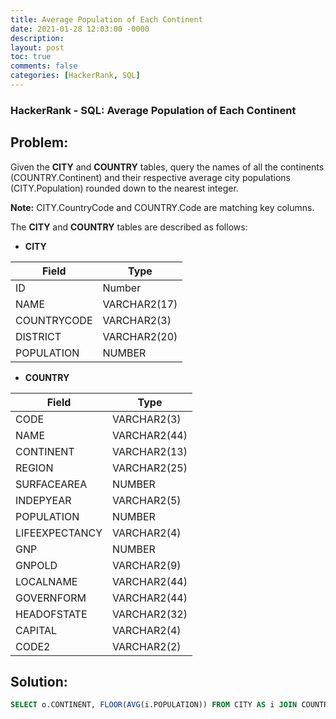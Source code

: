 ```yaml
---
title: Average Population of Each Continent
date: 2021-01-28 12:03:00 -0000
description: 
layout: post
toc: true
comments: false
categories: [HackerRank, SQL]
---
```


### HackerRank - SQL: Average Population of Each Continent
 
## Problem:

Given the **CITY** and **COUNTRY** tables, query the names of all the continents (COUNTRY.Continent) and their respective average city populations (CITY.Population) rounded down to the nearest integer.

**Note:** CITY.CountryCode and COUNTRY.Code are matching key columns.

The **CITY** and **COUNTRY** tables are described as follows:

* **CITY**

| Field | Type |
| ----------- | ----------- |
| ID | Number |
| NAME | VARCHAR2(17) |
| COUNTRYCODE | VARCHAR2(3) |
| DISTRICT | VARCHAR2(20) |
| POPULATION | NUMBER |

* **COUNTRY**

| Field | Type |
| ----------- | ----------- |
| CODE | VARCHAR2(3) |
| NAME | VARCHAR2(44) |
| CONTINENT | VARCHAR2(13) |
| REGION | VARCHAR2(25) |
| SURFACEAREA | NUMBER |
| INDEPYEAR | VARCHAR2(5) |
| POPULATION | NUMBER |
| LIFEEXPECTANCY | VARCHAR2(4) |
| GNP | NUMBER |
| GNPOLD | VARCHAR2(9) |
| LOCALNAME | VARCHAR2(44) |
| GOVERNFORM | VARCHAR2(44) |
| HEADOFSTATE | VARCHAR2(32) |
| CAPITAL | VARCHAR2(4) |
| CODE2 | VARCHAR2(2) |

## Solution:

```sql
SELECT o.CONTINENT, FLOOR(AVG(i.POPULATION)) FROM CITY AS i JOIN COUNTRY AS o ON i.COUNTRYCODE=o.CODE GROUP BY o.CONTINENT;
```
